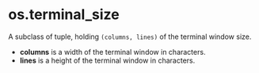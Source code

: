 # os.terminal_size

A subclass of tuple, holding `(columns, lines)` of the terminal window size.

- **columns** is a width of the terminal window in characters.
- **lines** is a height of the terminal window in characters.